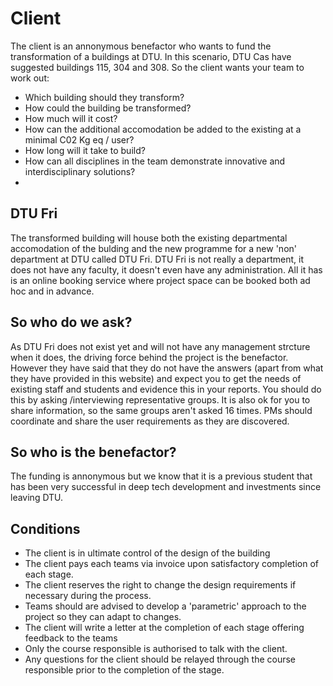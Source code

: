 # Client

The client is an annonymous benefactor who wants to fund the transformation of a buildings at DTU.
In this scenario, DTU Cas have suggested buildings 115, 304 and 308. So the client wants your team to work out:
* Which building should they transform?
* How could the building be transformed?
* How much will it cost?
* How can the additional accomodation be added to the existing at a minimal C02 Kg eq / user?
* How long will it take to build?
* How can all disciplines in the team demonstrate innovative and interdisciplinary solutions?
* 

## DTU Fri
The transformed building will house both the existing departmental accomodation of the bulding and the new programme for a new 'non' department at DTU called DTU Fri. DTU Fri is not really a department, it does not have any faculty, it doesn't even have any administration. All it has is an online booking service where project space can be booked both ad hoc and in advance.

## So who do we ask?
As DTU Fri does not exist yet and will not have any management strcture when it does, the driving force behind the project is the benefactor. However they have said that they do not have the answers (apart from what they have provided in this website) and expect you to get the needs of existing staff and students and evidence this in your reports. You should do this by asking /interviewing representative groups. It is also ok for you to share information, so the same groups aren't asked 16 times. PMs should coordinate and share the user requirements as they are discovered.

## So who is the benefactor?
The funding is annonymous but we know that it is a previous student that has been very successful in deep tech development and investments since leaving DTU.

## Conditions
* The client is in ultimate control of the design of the building
* The client pays each teams via invoice upon satisfactory completion of each stage.
* The client reserves the right to change the design requirements if necessary during the process.
* Teams should are advised to develop a 'parametric' approach to the project so they can adapt to changes.
* The client will write a letter at the completion of each stage offering feedback to the teams
* Only the course responsible is authorised to talk with the client.
* Any questions for the client should be relayed through the course responsible prior to the completion of the stage.
